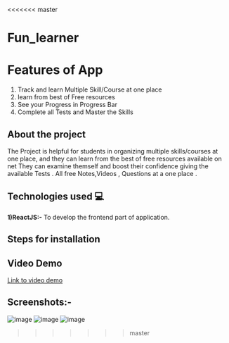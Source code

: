  <<<<<<< master
#  Fun_learner
# Features of App
1. Track and learn Multiple Skill/Course at  one place
2. learn from best of Free resources
3. See your Progress in Progress Bar
4. Complete all Tests and Master the Skills


## About the project
The Project is helpful for students in organizing multiple skills/courses at one place, and they can learn from the best of free resources available on net
They can examine themself and boost their confidence giving the available Tests . All free Notes,Videos , Questions at a one place .

## Technologies used 💻
**1)ReactJS:-** To develop the frontend part of application.

## Steps for installation


## Video Demo
[Link to video demo](https://drive.google.com/file/d/1BIk1jOExdQbvH5gZFXpI4GiLjeD1ltMT/view?usp=sharing)
## Screenshots:-

![image](https://drive.google.com/uc?export=view&id=1AfPwxkbQ6AEuhpWHpGtDTMGXZUymzS5v)
![image](https://drive.google.com/uc?export=view&id=1LV0wRVo7GreiTLLYIBy8RFG4U8yBrVdV)
![image](https://drive.google.com/uc?export=view&id=1pxdnzsIYFELURyUvGKDAbZPtIkiy8VmR)


 >>>>>>> master

